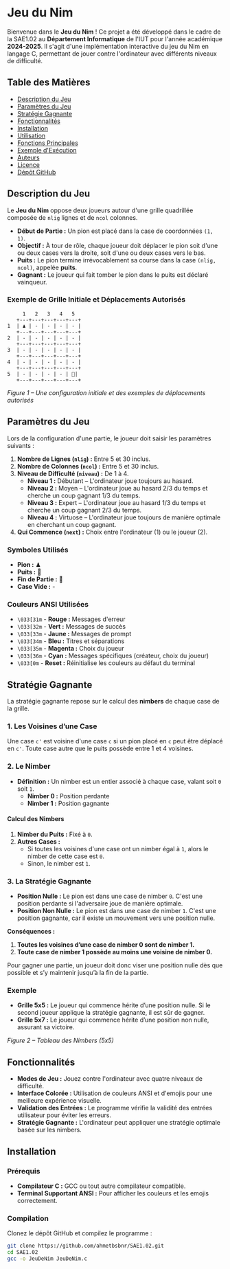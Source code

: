 # Jeu du Nim

Bienvenue dans le **Jeu du Nim** ! Ce projet a été développé dans le cadre de la SAE1.02 au **Département Informatique** de l'IUT pour l'année académique **2024-2025**. Il s'agit d'une implémentation interactive du jeu du Nim en langage C, permettant de jouer contre l'ordinateur avec différents niveaux de difficulté.

## Table des Matières

- [Description du Jeu](#description-du-jeu)
- [Paramètres du Jeu](#paramètres-du-jeu)
- [Stratégie Gagnante](#stratégie-gagnante)
- [Fonctionnalités](#fonctionnalités)
- [Installation](#installation)
- [Utilisation](#utilisation)
- [Fonctions Principales](#fonctions-principales)
- [Exemple d'Exécution](#exemple-dexécution)
- [Auteurs](#auteurs)
- [Licence](#licence)
- [Dépôt GitHub](#dépôt-github)

## Description du Jeu

Le **Jeu du Nim** oppose deux joueurs autour d'une grille quadrillée composée de `nlig` lignes et de `ncol` colonnes.

- **Début de Partie :** Un pion est placé dans la case de coordonnées `(1, 1)`.
- **Objectif :** À tour de rôle, chaque joueur doit déplacer le pion soit d'une ou deux cases vers la droite, soit d'une ou deux cases vers le bas.
- **Puits :** Le pion termine irrévocablement sa course dans la case `(nlig, ncol)`, appelée **puits**.
- **Gagnant :** Le joueur qui fait tomber le pion dans le puits est déclaré vainqueur.

### Exemple de Grille Initiale et Déplacements Autorisés

         1   2   3   4   5
       +---+---+---+---+---+
    1  | ♟ | - | - | - | - |
       +---+---+---+---+---+
    2  | - | - | - | - | - |
       +---+---+---+---+---+
    3  | - | - | - | - | - |
       +---+---+---+---+---+
    4  | - | - | - | - | - |
       +---+---+---+---+---+
    5  | - | - | - | - | 🚩|
       +---+---+---+---+---+


*Figure 1 – Une configuration initiale et des exemples de déplacements autorisés*

## Paramètres du Jeu

Lors de la configuration d'une partie, le joueur doit saisir les paramètres suivants :

1. **Nombre de Lignes (`nlig`) :** Entre 5 et 30 inclus.
2. **Nombre de Colonnes (`ncol`) :** Entre 5 et 30 inclus.
3. **Niveau de Difficulté (`niveau`) :** De 1 à 4.
    - **Niveau 1 :** Débutant – L'ordinateur joue toujours au hasard.
    - **Niveau 2 :** Moyen – L'ordinateur joue au hasard 2/3 du temps et cherche un coup gagnant 1/3 du temps.
    - **Niveau 3 :** Expert – L'ordinateur joue au hasard 1/3 du temps et cherche un coup gagnant 2/3 du temps.
    - **Niveau 4 :** Virtuose – L'ordinateur joue toujours de manière optimale en cherchant un coup gagnant.
4. **Qui Commence (`next`) :** Choix entre l'ordinateur (1) ou le joueur (2).

### Symboles Utilisés

- **Pion :** ♟
- **Puits :** 🚩
- **Fin de Partie :** 🔴
- **Case Vide :** -

### Couleurs ANSI Utilisées

- `\033[31m` - **Rouge :** Messages d'erreur
- `\033[32m` - **Vert :** Messages de succès
- `\033[33m` - **Jaune :** Messages de prompt
- `\033[34m` - **Bleu :** Titres et séparations
- `\033[35m` - **Magenta :** Choix du joueur
- `\033[36m` - **Cyan :** Messages spécifiques (créateur, choix du joueur)
- `\033[0m`  - **Reset :** Réinitialise les couleurs au défaut du terminal

## Stratégie Gagnante

La stratégie gagnante repose sur le calcul des **nimbers** de chaque case de la grille.

### 1. Les Voisines d’une Case

Une case `c'` est voisine d'une case `c` si un pion placé en `c` peut être déplacé en `c'`. Toute case autre que le puits possède entre 1 et 4 voisines.

### 2. Le Nimber

- **Définition :** Un nimber est un entier associé à chaque case, valant soit `0` soit `1`.
    - **Nimber 0 :** Position perdante
    - **Nimber 1 :** Position gagnante

#### Calcul des Nimbers

1. **Nimber du Puits :** Fixé à `0`.
2. **Autres Cases :** 
    - Si toutes les voisines d'une case ont un nimber égal à `1`, alors le nimber de cette case est `0`.
    - Sinon, le nimber est `1`.

### 3. La Stratégie Gagnante

- **Position Nulle :** Le pion est dans une case de nimber `0`. C'est une position perdante si l'adversaire joue de manière optimale.
- **Position Non Nulle :** Le pion est dans une case de nimber `1`. C'est une position gagnante, car il existe un mouvement vers une position nulle.

**Conséquences :**

1. **Toutes les voisines d’une case de nimber 0 sont de nimber 1.**
2. **Toute case de nimber 1 possède au moins une voisine de nimber 0.**

Pour gagner une partie, un joueur doit donc viser une position nulle dès que possible et s’y maintenir jusqu’à la fin de la partie.

### Exemple

- **Grille 5x5 :** Le joueur qui commence hérite d’une position nulle. Si le second joueur applique la stratégie gagnante, il est sûr de gagner.
- **Grille 5x7 :** Le joueur qui commence hérite d’une position non nulle, assurant sa victoire.

*Figure 2 – Tableau des Nimbers (5x5)*

## Fonctionnalités

- **Modes de Jeu :** Jouez contre l'ordinateur avec quatre niveaux de difficulté.
- **Interface Colorée :** Utilisation de couleurs ANSI et d'emojis pour une meilleure expérience visuelle.
- **Validation des Entrées :** Le programme vérifie la validité des entrées utilisateur pour éviter les erreurs.
- **Stratégie Gagnante :** L'ordinateur peut appliquer une stratégie optimale basée sur les nimbers.

## Installation

### Prérequis

- **Compilateur C :** GCC ou tout autre compilateur compatible.
- **Terminal Supportant ANSI :** Pour afficher les couleurs et les emojis correctement.

### Compilation

Clonez le dépôt GitHub et compilez le programme :

```bash
git clone https://github.com/ahmetbsbnr/SAE1.02.git
cd SAE1.02
gcc -o JeuDeNim JeuDeNim.c
```
